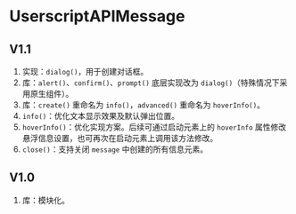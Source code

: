 # UserscriptAPIMessage

## V1.1

1. 实现：`dialog()`，用于创建对话框。
2. 库：`alert()`、`confirm()`、`prompt()` 底层实现改为 `dialog()`（特殊情况下采用原生组件）。
3. 库：`create()` 重命名为 `info()`，`advanced()` 重命名为 `hoverInfo()`。
4. `info()`：优化文本显示效果及默认弹出位置。
5. `hoverInfo()`：优化实现方案。后续可通过启动元素上的 `hoverInfo` 属性修改悬浮信息设置，也可再次在启动元素上调用该方法修改。
6. `close()`：支持关闭 `message` 中创建的所有信息元素。

## V1.0

1. 库：模块化。
